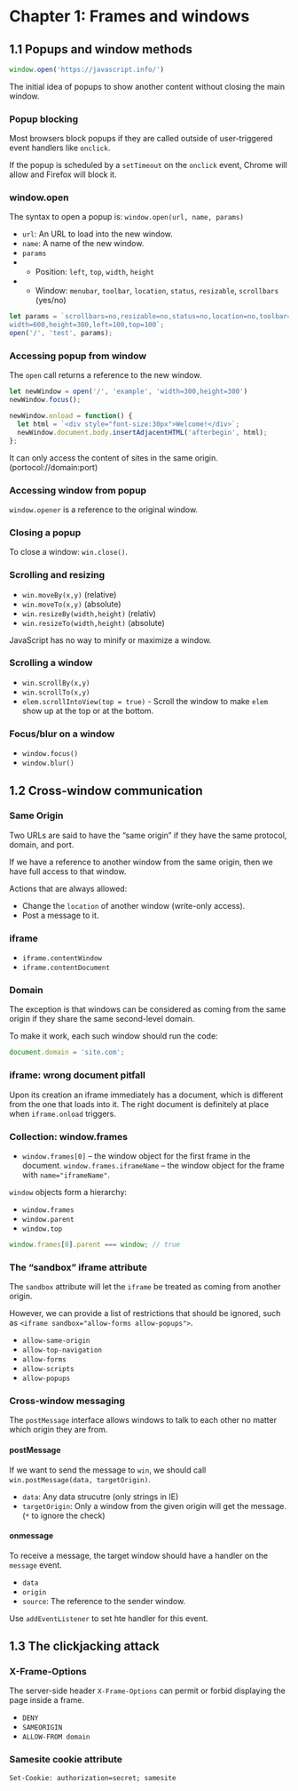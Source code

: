 # Chapter 1: Frames and windows

## 1.1 Popups and window methods

```js
window.open('https://javascript.info/')
```
The initial idea of popups to show another content without closing the main window.

### Popup blocking

Most browsers block popups if they are called outside of user-triggered event handlers like `onclick`.

If the popup is scheduled by a `setTimeout` on the `onclick` event, Chrome will allow and Firefox will block it.

### window.open

The syntax to open a popup is: `window.open(url, name, params)`

- `url`: An URL to load into the new window.
- `name`: A name of the new window.
- `params`
- - Position: `left`, `top`, `width`, `height`
- - Window: `menubar`, `toolbar`, `location`, `status`, `resizable`, `scrollbars` (yes/no)

```js
let params = `scrollbars=no,resizable=no,status=no,location=no,toolbar=no,menubar=no,
width=600,height=300,left=100,top=100`;
open('/', 'test', params);
```

### Accessing popup from window

The `open` call returns a reference to the new window.

```js
let newWindow = open('/', 'example', 'width=300,height=300')
newWindow.focus();

newWindow.onload = function() {
  let html = `<div style="font-size:30px">Welcome!</div>`;
  newWindow.document.body.insertAdjacentHTML('afterbegin', html);
};
```

It can only access the content of sites in the same origin. (portocol://domain:port)

### Accessing window from popup

`window.opener` is a reference to the original window.

### Closing a popup

To close a window: `win.close()`.

### Scrolling and resizing

- `win.moveBy(x,y)` (relative)
- `win.moveTo(x,y)` (absolute)
- `win.resizeBy(width,height)` (relativ)
- `win.resizeTo(width,height)` (absolute)

JavaScript has no way to minify or maximize a window.

### Scrolling a window

- `win.scrollBy(x,y)`
- `win.scrollTo(x,y)`
- `elem.scrollIntoView(top = true)` - Scroll the window to make `elem` show up at the top or at the bottom.

### Focus/blur on a window

- `window.focus()`
- `window.blur()`

## 1.2 Cross-window communication

### Same Origin

Two URLs are said to have the “same origin” if they have the same protocol, domain, and port.

If we have a reference to another window from the same origin, then we have full access to that window.

Actions that are always allowed:

- Change the `location` of another window (write-only access).
- Post a message to it.

### iframe

- `iframe.contentWindow`
- `iframe.contentDocument`

### Domain

The exception is that windows can be considered as coming from the same origin if they share the same second-level domain. 

To make it work, each such window should run the code:

```js
document.domain = 'site.com';
```

### iframe: wrong document pitfall

Upon its creation an iframe immediately has a document, which is different from the one that loads into it. The right document is definitely at place when `iframe.onload` triggers.

### Collection: window.frames

- `window.frames[0]` – the window object for the first frame in the document.
`window.frames.iframeName` – the window object for the frame with `name="iframeName"`.

`window` objects form a hierarchy:
- `window.frames`
- `window.parent`
- `window.top`

```js
window.frames[0].parent === window; // true
```

### The “sandbox” iframe attribute

The `sandbox` attribute will let the `iframe` be treated as coming from another origin.

However, we can provide a list of restrictions that should be ignored, such as `<iframe sandbox="allow-forms allow-popups">`.

- `allow-same-origin`
- `allow-top-navigation`
- `allow-forms`
- `allow-scripts`
- `allow-popups`

### Cross-window messaging

The `postMessage` interface allows windows to talk to each other no matter which origin they are from.

#### postMessage

If we want to send the message to `win`, we should call `win.postMessage(data, targetOrigin)`.

- `data`: Any data strucutre (only strings in IE)
- `targetOrigin`: Only a window from the given origin will get the message. (`*` to ignore the check)

#### onmessage

To receive a message, the target window should have a handler on the `message` event.

- `data`
- `origin`
- `source`: The reference to the sender window.

Use `addEventListener` to set hte handler for this event.

## 1.3 The clickjacking attack

### X-Frame-Options

The server-side header `X-Frame-Options` can permit or forbid displaying the page inside a frame.

- `DENY`
- `SAMEORIGIN`
- `ALLOW-FROM domain`

### Samesite cookie attribute

```
Set-Cookie: authorization=secret; samesite
```

